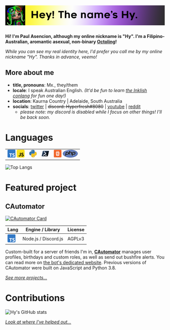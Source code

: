 # ![Banner](src/banner.png) 
**Hi! I'm Paul Asencion, although my online nickname is "Hy". I'm a Filipino-Australian, aromantic asexual, non-binary [Octoling](https://splatoonwiki.org/wiki/Octoling_(playable))!**

*While you can see my real identity here, I'd prefer you call me by my online nickname "Hy". Thanks in advance, veemo!*

## More about me
- **title, pronouns**: Mx., they/them
- **locale**: I speak Australian English. *(It'd be fun to learn [the Inklish conlang](https://piyozr.files.wordpress.com/2017/12/inkling-language-guide.pdf) for fun one day!)*
- **location**: Kaurna Country | Adelaide, South Australia
- **socials**: [twitter](https://twitter.com/hyperfresh8080) | ~~discord: Hyperfresh#8080~~ | [youtube](http://bit.do/HMG-YouTube) \| [reddit](https://reddit.com/u/Hyperfresh8080)
  - *please note: my discord is disabled while I focus on other things! I'll be back soon.*   

# Languages
|||||
|----|------|----------|------------------|
![TypeScript](src/ts.png) ![JavaScript](src/js.png) | ![Python](src/py.png) | ![PowerShell](src/pwsh.png) | ![HTML](src/html.png) ![PHP](src/php.png)

 ![Top Langs](https://github-readme-stats.vercel.app/api/top-langs/?username=hyperfresh&hide_border=true&custom_title=My%20top%20languages&title_color=ff00ff&text_color=bb00bb&langs_count=3)

# Featured project
## CAutomator
[![CAutomator Card](https://github-readme-stats.vercel.app/api/pin/?username=Hyperfresh&repo=CAutomator)](https://github.com/Hyperfresh/CAutomator)

|Lang                     |Engine / Library    |License|
|-------------------------|--------------------|-------|
|![TypeScript](src/ts.png)|Node.js / Discord.js|AGPLv3 |

Custom-built for a server of friends I'm in, [**CAutomator**](https://github.com/Hyperfresh/CAutomator) manages user profiles, birthdays and custom roles, as well as send out bushfire alerts. You can read more on [the bot's dedicated website](https://hyperfresh.github.io/CAutomator). Previous versions of CAutomator were built on JavaScript and Python 3.8.

[*See more projects...*](projects.md)

# Contributions
![Hy's GitHub stats](https://github-readme-stats.vercel.app/api?username=hyperfresh&hide_rank=true&hide_border=true&show_icons=true&bg_color=231f20&title_color=00ff00&icon_color=2bb573&text_color=2bb573&line_height=26.75&custom_title=Contributions%20I%27ve%20made)

[*Look at where I've helped out...*](contributions.md)
